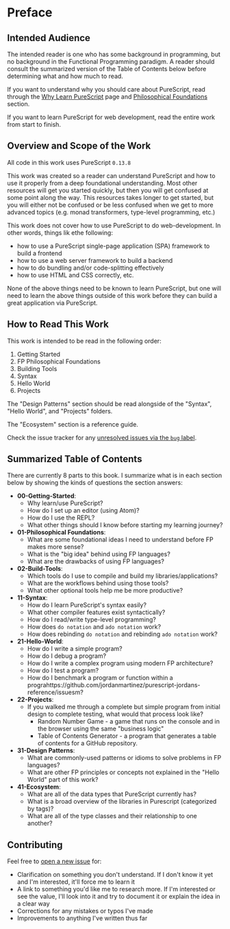 # Preface

## Intended Audience

The intended reader is one who has some background in programming, but no background in the Functional Programming paradigm. A reader should consult the summarized version of the Table of Contents below before determining what and how much to read.

If you want to understand why you should care about PureScript, read through the [Why Learn PureScript](./00-Getting-Started/01-Why-Learn-PureScript.md) page and [Philosophical Foundations](./01-FP-Philosophical-Foundations) section.

If you want to learn PureScript for web development, read the entire work from start to finish.

## Overview and Scope of the Work

All code in this work uses PureScript `0.13.8`

This work was created so a reader can understand PureScript and how to use it properly from a deep foundational understanding. Most other resources will get you started quickly, but then you will get confused at some point along the way. This resources takes longer to get started, but you will either not be confused or be less confused when we get to more advanced topics (e.g. monad transformers, type-level programming, etc.)

This work does not cover how to use PureScript to do web-development. In other words, things lik ethe following:
- how to use a PureScript single-page application (SPA) framework to build a frontend
- how to use a web server framework to build a backend
- how to do bundling and/or code-splitting effectively
- how to use HTML and CSS correctly, etc.

None of the above things need to be known to learn PureScript, but one will need to learn the above things outside of this work before they can build a great application via PureScript.

## How to Read This Work

This work is intended to be read in the following order:
1. Getting Started
1. FP Philosophical Foundations
1. Building Tools
1. Syntax
1. Hello World
1. Projects

The "Design Patterns" section should be read alongside of the "Syntax", "Hello World", and "Projects" folders.

The "Ecosystem" section is a reference guide.

Check the issue tracker for any [unresolved issues via the `bug` label](https://github.com/JordanMartinez/purescript-jordans-reference/issues?q=is%3Aissue+is%3Aopen+label%3Abug).

## Summarized Table of Contents

There are currently 8 parts to this book. I summarize what is in each section below by showing the kinds of questions the section answers:
- **00-Getting-Started**:
    - Why learn/use PureScript?
    - How do I set up an editor (using Atom)?
    - How do I use the REPL?
    - What other things should I know before starting my learning journey?
- **01-Philosophical Foundations**:
    - What are some foundational ideas I need to understand before FP makes more sense?
    - What is the "big idea" behind using FP languages?
    - What are the drawbacks of using FP languages?
- **02-Build-Tools**:
    - Which tools do I use to compile and build my libraries/applications?
    - What are the workflows behind using those tools?
    - What other optional tools help me be more productive?
- **11-Syntax**:
    - How do I learn PureScript's syntax easily?
    - What other compiler features exist syntactically?
    - How do I read/write type-level programming?
    - How does `do notation` and `ado notation` work?
    - How does rebinding `do notation` and rebinding `ado notation` work?
- **21-Hello-World**:
    - How do I write a simple program?
    - How do I debug a program?
    - How do I write a complex program using modern FP architecture?
    - How do I test a program?
    - How do I benchmark a program or function within a prograhttps://github.com/jordanmartinez/purescript-jordans-reference/issuesm?
- **22-Projects**:
    - If you walked me through a complete but simple program from initial design to complete testing, what would that process look like?
        - Random Number Game - a game that runs on the console and in the browser using the same "business logic"
        - Table of Contents Generator - a program that generates a table of contents for a GitHub repository.
- **31-Design Patterns**:
    - What are commonly-used patterns or idioms to solve problems in FP languages?
    - What are other FP principles or concepts not explained in the "Hello World" part of this work?
- **41-Ecosystem**:
    - What are all of the data types that PureScript currently has?
    - What is a broad overview of the libraries in Purescript (categorized by tags)?
    - What are all of the type classes and their relationship to one another?

## Contributing

Feel free to [open a new issue](https://github.com/jordanmartinez/purescript-jordans-reference/issues) for:
- Clarification on something you don't understand. If I don't know it yet and I'm interested, it'll force me to learn it
- A link to something you'd like me to research more. If I'm interested or see the value, I'll look into it and try to document it or explain the idea in a clear way
- Corrections for any mistakes or typos I've made
- Improvements to anything I've written thus far
